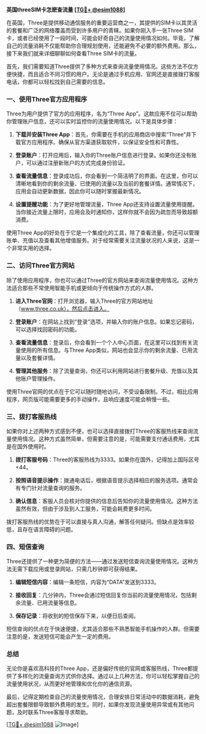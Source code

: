 **英国threeSIM卡怎麽查流量 [[TG💪+ @esim1088](https://t.me/s/esim1088)]**

在英国，Three是提供移动通信服务的重要运营商之一，其提供的SIM卡以其灵活的套餐和广泛的网络覆盖而受到许多用户的青睐。如果你刚入手一张Three SIM卡，或者已经使用了一段时间，可能会好奇自己的流量使用情况如何。毕竟，了解自己的流量消耗不仅能帮助你合理规划使用，还能避免不必要的额外费用。那么，接下来我们就来详细聊聊如何查看Three SIM卡的流量。

首先，我们需要知道Three提供了多种方式来查询流量使用情况。这些方法不仅方便快捷，而且适合不同习惯的用户。无论是通过手机应用、官网还是直接拨打客服电话，你都可以轻松找到自己需要的信息。

### 一、使用Three官方应用程序

Three为用户提供了官方的应用程序，名为“Three App”。这款应用不仅可以帮助你管理账户信息，还可以实时监控你的流量使用情况。以下是具体步骤：

1. **下载并安装Three App**：首先，你需要在手机的应用商店中搜索“Three”并下载官方应用程序。确保从官方渠道获取软件，以保证安全性和可靠性。
   
2. **登录账户**：打开应用后，输入你的Three账户信息进行登录。如果你还没有账户，可以通过注册新账户的方式完成身份验证。

3. **查看流量信息**：登录成功后，你会看到一个简洁明了的界面。在这里，你可以清晰地看到你的剩余流量、已使用的流量以及当前的套餐详情。通常情况下，应用会自动更新数据，因此你可以随时掌握最新情况。

4. **设置提醒功能**：为了更好地管理流量，Three App还支持设置流量使用提醒。当你接近流量上限时，应用会及时通知你，这样你就不会因为疏忽而导致超额消费。

使用Three App的好处在于它是一个集成化的工具，除了查看流量，你还可以管理账单、充值以及查看其他增值服务。对于经常需要关注流量状况的人来说，这是一个非常实用的选择。

### 二、访问Three官方网站

除了使用应用程序，你也可以通过Three的官方网站来查询流量使用情况。这种方法适合那些不常使用智能手机或更倾向于传统操作方式的人群。

1. **进入Three官网**：打开浏览器，输入Three的官方网站地址（www.three.co.uk），然后点击进入。

2. **登录账户**：在网站上找到“登录”选项，并输入你的账户信息。如果忘记密码，可以选择找回密码的功能。

3. **查看流量信息**：登录后，你会看到一个个人中心页面，在这里可以找到有关流量使用的所有信息。与Three App类似，网站也会显示你的剩余流量、已用流量以及套餐详情。

4. **管理其他服务**：除了流量查询，你还可以利用网站进行套餐升级、充值以及其他账户管理操作。

使用Three官网的优点在于它可以随时随地访问，不受设备限制。不过，相比应用程序，网页版可能需要更多的手动操作，且响应速度可能会稍慢一些。

### 三、拨打客服热线

如果你对上述两种方式感到不便，也可以选择直接拨打Three的客服热线来查询流量使用情况。这种方式虽然简单，但需要注意的是，可能需要支付通话费用，尤其是在国外使用时。

1. **拨打客服号码**：Three的客服热线为3333。如果你在国外，记得加上国际区号+44。

2. **按照语音提示操作**：拨通电话后，根据语音提示选择相应的服务选项。通常会有专门针对流量查询的服务。

3. **确认信息**：客服人员会核对你提供的信息后告知你的流量使用情况。这种方法虽然有效，但由于涉及到人工服务，可能会耗费更多时间。

拨打客服热线的优势在于可以直接与真人沟通，解答任何疑问。但缺点是效率较低，且存在语言障碍的问题。

### 四、短信查询

Three还提供了一种更为简便的方法——通过发送短信查询流量使用情况。这种方法无需下载应用或登录网站，只需几秒钟即可获得结果。

1. **编辑短信内容**：编辑一条短信，内容为“DATA”发送到3333。

2. **接收回复**：几分钟内，Three会通过短信回复你当前的流量使用情况，包括剩余流量、已用流量等信息。

3. **保存记录**：将收到的短信保存下来，以便日后查阅。

短信查询的优点在于快速便捷，尤其适合那些不熟悉智能手机操作的人群。但需要注意的是，发送短信可能会产生一定的费用。

### 总结

无论你是喜欢高科技的Three App，还是偏好传统的官网或客服热线，Three都提供了多样化的流量查询方式供你选择。通过以上几种方法，你可以轻松掌握自己的流量使用状况，从而更好地管理和优化你的通信资源。

最后，记得定期检查自己的流量使用情况，合理安排日常活动中的数据消耗，避免超出套餐限额导致额外费用的发生。同时，如果你发现流量使用异常或有其他问题，及时联系Three客服寻求帮助。

[[TG💪+ @esim1088](https://t.me/s/esim1088) ![Image](https://i.postimg.cc/4NQfJmqS/Snipaste-2025-05-13-00-14-12.png)]